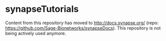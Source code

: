 synapseTutorials
================

Content from this repository has moved to http://docs.synapse.org/ (repo: https://github.com/Sage-Bionetworks/synapseDocs). This repository is not being actively used anymore. 
